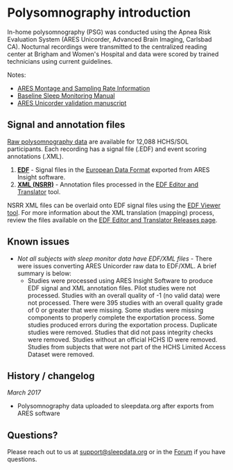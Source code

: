 # Polysomnography introduction

In-home polysomnography (PSG) was conducted using the Apnea Risk Evaluation System (ARES Unicorder, Advanced Brain Imaging, Carlsbad CA).  Nocturnal recordings were transmitted to the centralized reading center at Brigham and Women's Hospital and data were scored by trained technicians using current guidelines.

Notes:

- [ARES Montage and Sampling Rate Information](:pages_path:/montage-and-sampling-rate-information.md)
- [Baseline Sleep Monitoring Manual](:files_path:/documentation?f=HCHS_SOL_Baseline_Sleep_Monitoring_Manual.pdf)
- [ARES Unicorder validation manuscript](https://www.ncbi.nlm.nih.gov/pmc/articles/PMC2276822/)

## Signal and annotation files

[Raw polysomnography data](:files_path:/polysomnography) are available for 12,088 HCHS/SOL participants. Each recording has a signal file (.EDF) and event scoring annotations (.XML).

1. **[EDF](:files_path:/polysomnography/edfs)** - Signal files in the [European Data Format](http://www.edfplus.info/) exported from ARES Insight software.
2. **[XML (NSRR)](:files_path:/polysomnography/annotations-events-nsrr)** - Annotation files processed in the [EDF Editor and Translator](https://www.sleepdata.org/community/tools/12) tool.

NSRR XML files can be overlaid onto EDF signal files using the [EDF Viewer tool](https://github.com/nsrr/edf-viewer). For more information about the XML translation (mapping) process, review the files available on the [EDF Editor and Translator Releases page](https://github.com/nsrr/edf-editor-translator/releases).

## Known issues

- *Not all subjects with sleep monitor data have EDF/XML files* - There were issues converting ARES Unicorder raw data to EDF/XML. A brief summary is below:
  - Studies were processed using ARES Insight Software to produce EDF signal and XML annotation files. Pilot studies were not processed. Studies with an overall quality of -1 (no valid data) were not processed. There were 395 studies with an overall quality grade of 0 or greater that were missing. Some studies were missing components to properly complete the exportation process. Some studies produced errors during the exportation process. Duplicate studies were removed. Studies that did not pass integrity checks were removed. Studies without an official HCHS ID were removed. Studies from subjects that were not part of the HCHS Limited Access Dataset were removed.

## History / changelog

*March 2017*
- Polysomnography data uploaded to sleepdata.org after exports from ARES software

## Questions?

Please reach out to us at support@sleepdata.org or in the [Forum](https://sleepdata.org/forum) if you have questions.
